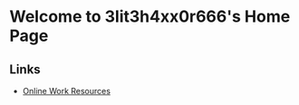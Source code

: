 # Welcome to 3lit3h4xx0r666's Home Page

## Links 

  - [Online Work Resources](https://3lit3h4xx0r666.github.io/docs/onlinework.md)


